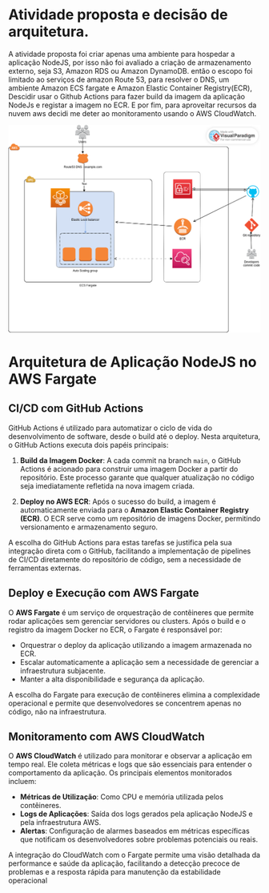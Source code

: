# Atividade proposta e decisão de arquitetura.
A atividade proposta foi criar apenas uma ambiente para hospedar a aplicação NodeJS, por isso não foi avaliado a criação de armazenamento externo, seja S3, Amazon RDS ou Amazon DynamoDB. então o escopo foi limitado ao serviços de amazon Route 53, para resolver o DNS, um ambiente Amazon ECS fargate e Amazon Elastic Container Registry(ECR), Descidir usar o Github Actions para fazer build da imagem da aplicação NodeJs e registar a imagem no ECR. E por fim, para aproveitar recursos da nuvem aws decidi me deter ao monitoramento usando o  AWS CloudWatch.

![Diagrama da Arquitetura](imagens/arquitetura.png)
# Arquitetura de Aplicação NodeJS no AWS Fargate

## CI/CD com GitHub Actions

GitHub Actions é utilizado para automatizar o ciclo de vida do desenvolvimento de software, desde o build até o deploy. Nesta arquitetura, o GitHub Actions executa dois papéis principais:

1. **Build da Imagem Docker**: A cada commit na branch `main`, o GitHub Actions é acionado para construir uma imagem Docker a partir do repositório. Este processo garante que qualquer atualização no código seja imediatamente refletida na nova imagem criada.
   
2. **Deploy no AWS ECR**: Após o sucesso do build, a imagem é automaticamente enviada para o **Amazon Elastic Container Registry (ECR)**. O ECR serve como um repositório de imagens Docker, permitindo versionamento e armazenamento seguro.

A escolha do GitHub Actions para estas tarefas se justifica pela sua integração direta com o GitHub, facilitando a implementação de pipelines de CI/CD diretamente do repositório de código, sem a necessidade de ferramentas externas.

## Deploy e Execução com AWS Fargate

O **AWS Fargate** é um serviço de orquestração de contêineres que permite rodar aplicações sem gerenciar servidores ou clusters. Após o build e o registro da imagem Docker no ECR, o Fargate é responsável por:

- Orquestrar o deploy da aplicação utilizando a imagem armazenada no ECR.
- Escalar automaticamente a aplicação sem a necessidade de gerenciar a infraestrutura subjacente.
- Manter a alta disponibilidade e segurança da aplicação.

A escolha do Fargate para execução de contêineres elimina a complexidade operacional e permite que desenvolvedores se concentrem apenas no código, não na infraestrutura.

## Monitoramento com AWS CloudWatch

O **AWS CloudWatch** é utilizado para monitorar e observar a aplicação em tempo real. Ele coleta métricas e logs que são essenciais para entender o comportamento da aplicação. Os principais elementos monitorados incluem:

- **Métricas de Utilização**: Como CPU e memória utilizada pelos contêineres.
- **Logs de Aplicações**: Saída dos logs gerados pela aplicação NodeJS e pela infraestrutura AWS.
- **Alertas**: Configuração de alarmes baseados em métricas específicas que notificam os desenvolvedores sobre problemas potenciais ou reais.

A integração do CloudWatch com o Fargate permite uma visão detalhada da performance e saúde da aplicação, facilitando a detecção precoce de problemas e a resposta rápida para manutenção da estabilidade operacional
